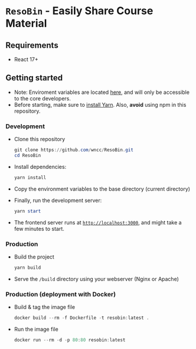 # `ResoBin` - Easily Share Course Material

## Requirements

* React 17+

## Getting started

* Note: Enviroment variables are located [here](https://drive.google.com/drive/folders/1HCzepWZyzKJg0-yOyt4ZW46gO3z4-mHv?usp=sharing), and will only be accessible to the core developers.
* Before starting, make sure to [install Yarn](https://classic.yarnpkg.com/lang/en/docs/install/#windows-stable). Also, **avoid** using npm in this repository.

### Development

* Clone this repository

  ```powershell
  git clone https://github.com/wncc/ResoBin.git
  cd ResoBin
  ```

* Install dependencies:

  ```powershell
  yarn install
  ```

* Copy the environment variables to the base directory (current directory)
* Finally, run the development server:

  ```powershell
  yarn start
  ```

* The frontend server runs at [`http://localhost:3000`](http://localhost:3000), and might take a few minutes to start.

### Production

* Build the project

  ```powershell
  yarn build
  ```

* Serve the `/build` directory using your webserver (Nginx or Apache)

### Production (deployment with Docker)

* Build & tag the image file

  ```powershell
  docker build --rm -f Dockerfile -t resobin:latest .
  ```

* Run the image file

  ```powershell
  docker run --rm -d -p 80:80 resobin:latest
  ```
